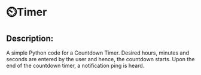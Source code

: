 # ⏲️Timer

## Description:
A simple Python code for a Countdown Timer. Desired hours, minutes and seconds are entered by the user and hence, the countdown starts.
Upon the end of the countdown timer, a notification ping is heard.

